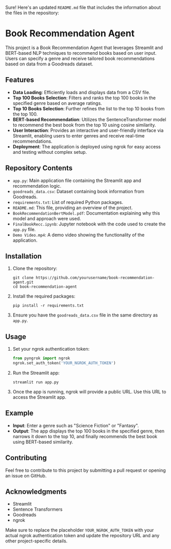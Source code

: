 Sure! Here's an updated `README.md` file that includes the information about the files in the repository:

# Book Recommendation Agent

This project is a Book Recommendation Agent that leverages Streamlit and BERT-based NLP techniques to recommend books based on user input. Users can specify a genre and receive tailored book recommendations based on data from a Goodreads dataset.

## Features

- **Data Loading**: Efficiently loads and displays data from a CSV file.
- **Top 100 Books Selection**: Filters and ranks the top 100 books in the specified genre based on average ratings.
- **Top 10 Books Selection**: Further refines the list to the top 10 books from the top 100.
- **BERT-based Recommendation**: Utilizes the SentenceTransformer model to recommend the best book from the top 10 using cosine similarity.
- **User Interaction**: Provides an interactive and user-friendly interface via Streamlit, enabling users to enter genres and receive real-time recommendations.
- **Deployment**: The application is deployed using ngrok for easy access and testing without complex setup.

## Repository Contents

- `app.py`: Main application file containing the Streamlit app and recommendation logic.
- `goodreads_data.csv`: Dataset containing book information from Goodreads.
- `requirements.txt`: List of required Python packages.
- `README.md`: This file, providing an overview of the project.
- `BookRecommendationBertModel.pdf`: Documentation explaining why this model and approach were used.
- `FinalBookRecc.ipynb`: Jupyter notebook with the code used to create the `app.py` file.
- `Demo Video.mp4`: A demo video showing the functionality of the application.

## Installation

1. Clone the repository:
   ```
   git clone https://github.com/yourusername/book-recommendation-agent.git
   cd book-recommendation-agent
   ```

2. Install the required packages:
   ```
   pip install -r requirements.txt
   ```

3. Ensure you have the `goodreads_data.csv` file in the same directory as `app.py`.

## Usage

1. Set your ngrok authentication token:
   ```python
   from pyngrok import ngrok
   ngrok.set_auth_token('YOUR_NGROK_AUTH_TOKEN')
   ```

2. Run the Streamlit app:
   ```
   streamlit run app.py
   ```

3. Once the app is running, ngrok will provide a public URL. Use this URL to access the Streamlit app.

## Example

- **Input**: Enter a genre such as "Science Fiction" or "Fantasy".
- **Output**: The app displays the top 100 books in the specified genre, then narrows it down to the top 10, and finally recommends the best book using BERT-based similarity.

## Contributing

Feel free to contribute to this project by submitting a pull request or opening an issue on GitHub.

## Acknowledgments

- Streamlit
- Sentence Transformers
- Goodreads
- ngrok

Make sure to replace the placeholder `YOUR_NGROK_AUTH_TOKEN` with your actual ngrok authentication token and update the repository URL and any other project-specific details.
